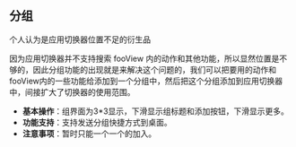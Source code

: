 ## 分组

个人认为是应用切换器位置不足的衍生品

因为应用切换器并不支持搜索 fooView 内的动作和其他功能，所以显然位置是不够的，因此分组功能的出现就是来解决这个问题的，我们可以把要用的动作和fooView内的一些功能给添加到一个分组中，然后把这个分组添加到应用切换器中，间接扩大了切换器的使用范围。

* **基本操作**：组界面为3*3显示，下滑显示组标题和添加按钮，下滑显示更多。
* **功能支持**：支持发送分组快捷方式到桌面。
* **注意事项**：暂时只能一个一个的加入。